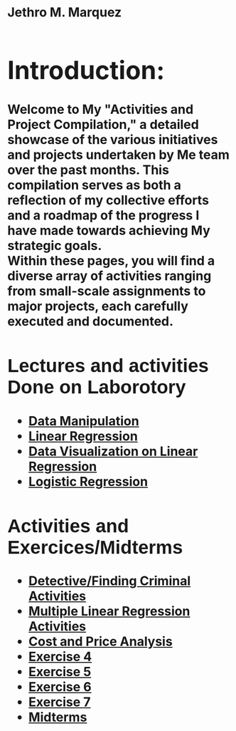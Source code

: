 <h1> Jethro M. Marquez <h1/>
<div>
  <h1>Introduction:</h1>
  <p>Welcome to My "Activities and Project Compilation," a detailed showcase of the various initiatives and projects undertaken by Me team over the past months. This compilation serves as both a <br> reflection of my collective efforts and a roadmap of the progress I have made towards achieving My strategic goals. <br> Within these pages, you will find a diverse array of activities ranging from small-scale assignments to major projects, each carefully executed and documented.</p>
    
</div>

<div>
   <h2 style="font-family: sans-serif;"> Lectures and activities Done on Laborotory </h2>
<ul>
    <li><a href="lecture/Data_Manipulation.ipynb">Data Manipulation</a></li>
    <li><a href="lecture/Student_grades.ipynb">Linear Regression</a></li>
    <li><a href="lecture/sales_data.ipynb">Data Visualization on Linear Regression</a></li>
    <li><a href="lecture/studentsper_logistic.ipynb">Logistic Regression</a></li>
</ul>
        
</div>

<div>
  <h2 style="font-family: sans-serif;"> Activities and Exercices/Midterms </h2>
 <ul>
    <li><a href="activities/Detecting_Criminal_Activity.ipynb">Detective/Finding Criminal Activities</a></li>
    <li><a href="activities/multiple_linear_regression_act.ipynb">Multiple Linear Regression Activities</a></li>
    <li><a href="activities/Hardware_data_act.ipynb">Cost and Price Analysis</a></li>
    <li><a href="activities/2b_Marquez_EXER4.ipynb">Exercise 4</a></li>
    <li><a href="activities/2B_MARQUEZ_EXER5.ipynb">Exercise 5</a></li>
    <li><a href="activities/2B_MARQUEZ_EXER6.ipynb">Exercise 6</a></li>
    <li><a href="activities/2B_MARQUEZ_EXER7.ipynb">Exercise 7</a></li>
    <li><a href="activities/2B_MARQUEZ_MIDTERM.ipynb">Midterms</a></li>
</ul>

</div>

